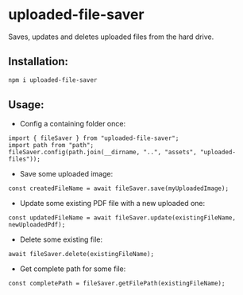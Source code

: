 # uploaded-file-saver

Saves, updates and deletes uploaded files from the hard drive.

## Installation:

```bash
npm i uploaded-file-saver
```

## Usage: 

- Config a containing folder once: 
```node
import { fileSaver } from "uploaded-file-saver";
import path from "path";
fileSaver.config(path.join(__dirname, "..", "assets", "uploaded-files"));
```

- Save some uploaded image:
```node
const createdFileName = await fileSaver.save(myUploadedImage);
```

- Update some existing PDF file with a new uploaded one:
```node
const updatedFileName = await fileSaver.update(existingFileName, newUploadedPdf);
```

- Delete some existing file:
```node
await fileSaver.delete(existingFileName);
```

- Get complete path for some file:
```node
const completePath = fileSaver.getFilePath(existingFileName);
```

